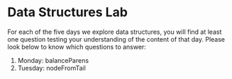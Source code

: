# Data Structures Lab

For each of the five days we explore data structures, you will find at least one question testing your understanding of the content of that day. Please look below to know which questions to answer: 

1. Monday: balanceParens 
2. Tuesday: nodeFromTail